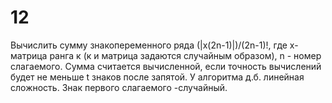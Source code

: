 # 12
Вычислить сумму знакопеременного ряда (|х(2n-1)|)/(2n-1)!, где х-матрица ранга к (к и матрица задаются случайным образом), n - номер слагаемого. Сумма считается вычисленной, если точность вычислений будет не меньше t знаков после запятой. У алгоритма д.б. линейная сложность. Знак первого слагаемого  -случайный.
